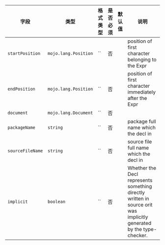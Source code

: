 | 字段 | 类型 | 格式类型 | 是否必须 | 默认值 | 说明 |
|---|---|---|---|---|---|
| `startPosition` | `mojo.lang.Position` | `` | 否 |  | position of first character belonging to the Expr |
| `endPosition` | `mojo.lang.Position` | `` | 否 |  | position of first character immediately after the Expr |
| `document` | `mojo.lang.Document` | `` | 否 |  |  |
| `packageName` | `string` | `` | 否 |  | package full name which the decl in |
| `sourceFileName` | `string` | `` | 否 |  | source file full name which the decl in |
| `implicit` | `boolean` | `` | 否 |  | Whether the Decl represents something directly written in source orit was implicitly generated by the type-checker. |
